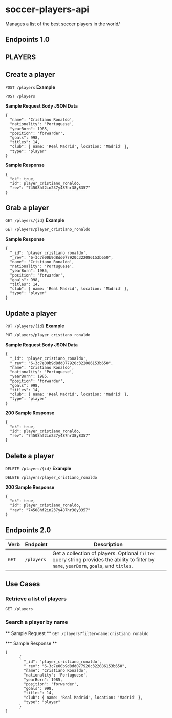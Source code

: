 # soccer-players-api

Manages a list of the best soccer players in the world/

## Endpoints 1.0

## PLAYERS

## Create a player
`POST /players`
**Example**
```
POST /players
```
**Sample Request Body JSON Data**
```
{
  "name": 'Cristiano Ronaldo',
  "nationality": 'Portuguese',
  "yearBorn": 1985,
  "position": 'forwarder',
  "goals": 998,
  "titles": 14,
  "club": { name: 'Real Madrid', location: 'Madrid' },
  "type": "player"
}
```
**Sample Response**
```
{
  "ok": true,
  "id": player_cristiano_ronaldo,
  "rev": "74508hf2in237y487hr38y8357"
}
```
## Grab a player
`GET /players/{id}`
**Example**
```
GET /players/player_cristiano_ronaldo
```
**Sample Response**
```
{
  "_id": 'player_cristiano_ronaldo',
  "_rev": "6-3c7e00b9d8dd077920c322086153b650",
  "name": 'Cristiano Ronaldo',
  "nationality": 'Portuguese',
  "yearBorn": 1985,
  "position": 'forwarder',
  "goals": 998,
  "titles": 14,
  "club": { name: 'Real Madrid', location: 'Madrid' },
  "type": "player"
}
```
## Update a player
`PUT /players/{id}`
**Example**
```
PUT /players/player_cristiano_ronaldo
```
**Sample Request Body JSON Data**
```
{
  "_id": 'player_cristiano_ronaldo',
  "_rev": "6-3c7e00b9d8dd077920c322086153b650",
  "name": 'Cristiano Ronaldo',
  "nationality": 'Portuguese',
  "yearBorn": 1985,
  "position": 'forwarder',
  "goals": 998,
  "titles": 14,
  "club": { name: 'Real Madrid', location: 'Madrid' },
  "type": "player"
} 
```
**200 Sample Response**
```
{
  "ok": true,
  "id": player_cristiano_ronaldo,
  "rev": "74508hf2in237y487hr38y8357"
}
```
## Delete a player
`DELETE /players/{id}`
**Example**
```
DELETE /players/player_cristiano_ronaldo
```
**200 Sample Response**
```
{
  "ok": true,
  "id": player_cristiano_ronaldo,
  "rev": "74508hf2in237y487hr38y8357"
}
```

## Endpoints 2.0

Verb   | Endpoint                 |  Description                
-------|--------------------------|-----------------------------
`GET`  | `/players`               | Get a collection of players.  Optional `filter` query string provides the ability to filter by `name`, `yearBorn`, `goals`, and `titles`.

## Use Cases

### Retrieve a list of players

`GET /players`

### Search a player by name

** Sample Request **
`GET /players?filter=name:cristiano ronaldo`

*** Sample Response **

```
[
      {
        "_id": 'player_cristiano_ronaldo',
        "_rev": "6-3c7e00b9d8dd077920c322086153b650",
        "name": 'Cristiano Ronaldo',
        "nationality": 'Portuguese',
        "yearBorn": 1985,
        "position": 'forwarder',
        "goals": 998,
        "titles": 14,
        "club": { name: 'Real Madrid', location: 'Madrid' },
        "type": "player"
      }  
]
```
